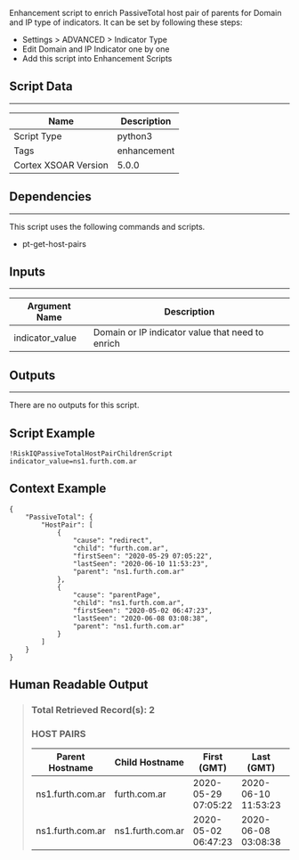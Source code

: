 Enhancement script to enrich PassiveTotal host pair of parents for Domain and IP type of indicators.
It can be set by following these steps:

- Settings > ADVANCED > Indicator Type
- Edit Domain and IP Indicator one by one 
- Add this script into Enhancement Scripts
 
## Script Data

---

| **Name** | **Description** |
| --- | --- |
| Script Type | python3 |
| Tags | enhancement |
| Cortex XSOAR Version | 5.0.0 |

## Dependencies

---
This script uses the following commands and scripts.
- pt-get-host-pairs

## Inputs

---

| **Argument Name** | **Description** |
| --- | --- |
| indicator_value | Domain or IP indicator value that need to enrich |

## Outputs

---
There are no outputs for this script.

## Script Example

```!RiskIQPassiveTotalHostPairChildrenScript indicator_value=ns1.furth.com.ar```

## Context Example

```
{
    "PassiveTotal": {
        "HostPair": [
            {
                "cause": "redirect",
                "child": "furth.com.ar",
                "firstSeen": "2020-05-29 07:05:22",
                "lastSeen": "2020-06-10 11:53:23",
                "parent": "ns1.furth.com.ar"
            },
            {
                "cause": "parentPage",
                "child": "ns1.furth.com.ar",
                "firstSeen": "2020-05-02 06:47:23",
                "lastSeen": "2020-06-08 03:08:38",
                "parent": "ns1.furth.com.ar"
            }
        ]
    }
}
```

## Human Readable Output

>### Total Retrieved Record(s): 2
>
>### HOST PAIRS
>
>|Parent Hostname|Child Hostname|First (GMT)|Last (GMT)|Cause|
>|---|---|---|---|---|
>| ns1.furth.com.ar | furth.com.ar | 2020-05-29 07:05:22 | 2020-06-10 11:53:23 | redirect |
>| ns1.furth.com.ar | ns1.furth.com.ar | 2020-05-02 06:47:23 | 2020-06-08 03:08:38 | parentPage |
